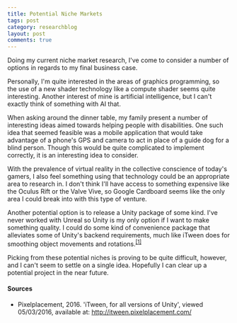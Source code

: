 ```yaml
---
title: Potential Niche Markets
tags: post
category: researchblog
layout: post
comments: true
---
```


<p>Doing my current niche market research, I've come to consider a number of options in regards to my final business case.</p>

<p>Personally, I'm quite interested in the areas of graphics programming, so the use of a new shader technology like a compute shader seems quite interesting. Another interest of mine is artificial intelligence, but I can't exactly think of something with AI that.</p>

<p>When asking around the dinner table, my family present a number of interesting ideas aimed towards helping people with disabilities. One such idea that seemed feasible was a mobile application that would take advantage of a phone's GPS and camera to act in place of a guide dog for a blind person. Though this would be quite complicated to implement correctly, it is an interesting idea to consider.</p>

<p>With the prevalence of virtual reality in the collective conscience of today's gamers, I also feel something using that technology could be an appropriate area to research in. I don't think I'll have access to something expensive like the Oculus Rift or the Valve Vive, so Google Cardboard seems like the only area I could break into with this type of venture.</p>

<p>Another potential option is to release a Unity package of some kind. I've never worked with Unreal so Unity is my only option if I want to make something quality. I could do some kind of convenience package that alleviates some of Unity's backend requirements, much like iTween does for smoothing object movements and rotations.<sup><a href="#s1">[1]</a></sup></p>

<p>Picking from these potential niches is proving to be quite difficult, however, and I can't seem to settle on a single idea. Hopefully I can clear up a potential project in the near future.</p>

<h4>Sources</h4>
<ul class="sources">
  <li id="s1">Pixelplacement, 2016. 'iTween, for all versions of Unity', viewed 05/03/2016, available at: <a href="http://itween.pixelplacement.com/">http://itween.pixelplacement.com/</a></li>
</ul>
